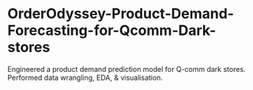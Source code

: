 # OrderOdyssey-Product-Demand-Forecasting-for-Qcomm-Dark-stores
 Engineered a product demand prediction model for Q-comm dark stores. Performed data wrangling, EDA, &amp; visualisation.
